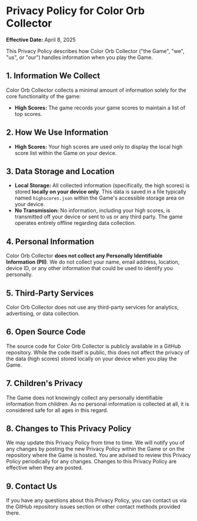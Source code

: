 # Privacy Policy for Color Orb Collector

**Effective Date:** April 8, 2025

This Privacy Policy describes how Color Orb Collector ("the Game", "we", "us", or "our") handles information when you play the Game.

## 1. Information We Collect

Color Orb Collector collects a minimal amount of information solely for the core functionality of the game:

* **High Scores:** The game records your game scores to maintain a list of top scores.

## 2. How We Use Information

* **High Scores:** Your high scores are used only to display the local high score list within the Game on your device.

## 3. Data Storage and Location

* **Local Storage:** All collected information (specifically, the high scores) is stored **locally on your device only**. This data is saved in a file typically named `highscores.json` within the Game's accessible storage area on your device.
* **No Transmission:** No information, including your high scores, is transmitted off your device or sent to us or any third party. The game operates entirely offline regarding data collection.

## 4. Personal Information

Color Orb Collector **does not collect any Personally Identifiable Information (PII)**. We do not collect your name, email address, location, device ID, or any other information that could be used to identify you personally.

## 5. Third-Party Services

Color Orb Collector does not use any third-party services for analytics, advertising, or data collection.

## 6. Open Source Code

The source code for Color Orb Collector is publicly available in a GitHub repository. While the code itself is public, this does not affect the privacy of the data (high scores) stored locally on your device when you play the Game.

## 7. Children's Privacy

The Game does not knowingly collect any personally identifiable information from children. As no personal information is collected at all, it is considered safe for all ages in this regard.

## 8. Changes to This Privacy Policy

We may update this Privacy Policy from time to time. We will notify you of any changes by posting the new Privacy Policy within the Game or on the repository where the Game is hosted. You are advised to review this Privacy Policy periodically for any changes. Changes to this Privacy Policy are effective when they are posted.

## 9. Contact Us

If you have any questions about this Privacy Policy, you can contact us via the GitHub repository issues section or other contact methods provided there.
